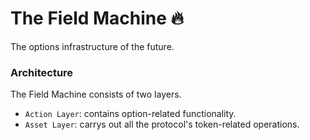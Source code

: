 # The Field Machine 🔥

The options infrastructure of the future.

### Architecture

The Field Machine consists of two layers.

- `Action Layer`: contains option-related functionality.
- `Asset Layer`: carrys out all the protocol's token-related operations.
